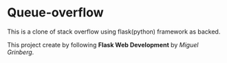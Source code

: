# Queue-overflow
This is a clone of stack overflow using flask(python) framework as backed.

This project create  by following **Flask Web Development** by *Miguel Grinberg*.
